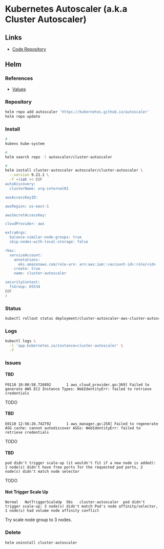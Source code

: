 # Kubernetes Autoscaler (a.k.a Cluster Autoscaler)

<!--
https://github.com/aws/karpenter
-->

## Links

- [Code Repository](https://github.com/kubernetes/autoscaler)

## Helm

### References

- [Values](https://github.com/kubernetes/autoscaler/tree/master/charts/cluster-autoscaler#values)

### Repository

```sh
helm repo add autoscaler 'https://kubernetes.github.io/autoscaler'
helm repo update
```

### Install

```sh
#
kubens kube-system

#
helm search repo -l autoscaler/cluster-autoscaler

#
helm install cluster-autoscaler autoscaler/cluster-autoscaler \
  --version 9.21.1 \
  -f <(cat << EOF
autoDiscovery:
  clusterName: org-internal01

awsAccessKeyID:

awsRegion: us-east-1

awsSecretAccessKey:

cloudProvider: aws

extraArgs:
  balance-similar-node-groups: true
  skip-nodes-with-local-storage: false

rbac:
  serviceAccount:
    annotations:
      eks.amazonaws.com/role-arn: arn:aws:iam::<account-id>:role/<id>
    create: true
    name: cluster-autoscaler

securityContext:
  fsGroup: 65534
EOF
)
```

### Status

```sh
kubectl rollout status deployment/cluster-autoscaler-aws-cluster-autoscaler
```

### Logs

```sh
kubectl logs \
  -l 'app.kubernetes.io/instance=cluster-autoscaler' \
  -f
```

### Issues

#### TBD

```log
F0110 10:00:58.726892       1 aws_cloud_provider.go:369] Failed to generate AWS EC2 Instance Types: WebIdentityErr: failed to retrieve credentials
```

TODO

#### TBD

```log
E0110 12:56:26.742792       1 aws_manager.go:258] Failed to regenerate ASG cache: cannot autodiscover ASGs: WebIdentityErr: failed to retrieve credentials
```

TODO

#### TBD

```log
pod didn't trigger scale-up (it wouldn't fit if a new node is added): 2 node(s) didn't have free ports for the requested pod ports, 2 node(s) didn't match node selector
```

TODO

#### Not Trigger Scale Up

```log
Normal   NotTriggerScaleUp  56s   cluster-autoscaler  pod didn't trigger scale-up: 3 node(s) didn't match Pod's node affinity/selector, 1 node(s) had volume node affinity conflict
```

Try scale node group to 3 nodes.

### Delete

```sh
helm uninstall cluster-autoscaler
```

<!--
kubectl annotate deployment.apps/cluster-autoscaler \
  cluster-autoscaler.kubernetes.io/safe-to-evict="false"
-->

